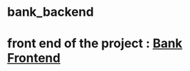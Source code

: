# bank_backend
# front end of the project : [Bank Frontend](https://github.com/DSP501/bank_frontend.git)

